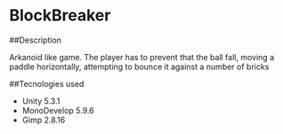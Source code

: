 # BlockBreaker

##Description

Arkanoid like game. The player has to prevent that the ball fall, moving a paddle horizontally, attempting to bounce it against a number of bricks

##Tecnologies used
- Unity 5.3.1
- MonoDevelop 5.9.6
- Gimp 2.8.16
